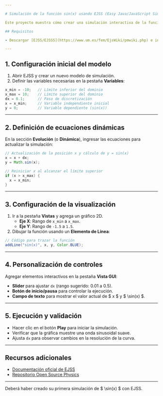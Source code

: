 ```yaml
---

# Simulación de la función sin(x) usando EJSS (Easy Java/JavaScript Simulations) (En edición)

Este proyecto muestra cómo crear una simulación interactiva de la función \$ \sin(x) \$ utilizando Easy Java Simulations

## Requisitos

- Descargar [EJSS/EJSSS](https://www.um.es/fem/EjsWiki/pmwiki.php) e instalar en el equipo.

---
```


## 1. Configuración inicial del modelo

1. Abrir EJSS y crear un nuevo modelo de simulación.
2. Definir las variables necesarias en la pestaña **Variables**:

```java
x_min = -10;   // Límite inferior del dominio
x_max = 10;    // Límite superior del dominio
dx = 0.1;      // Paso de discretización
x = x_min;     // Variable independiente inicial
y = 0;         // Variable dependiente (sin(x))
```


---

## 2. Definición de ecuaciones dinámicas

En la sección **Evolución** (o **Dinámica**), ingresar las ecuaciones para actualizar la simulación:

```java
// Actualización de la posición x y cálculo de y = sin(x)
x = x + dx;
y = Math.sin(x);

// Reiniciar x al alcanzar el límite superior
if (x > x_max) {
  x = x_min;
}
```


---

## 3. Configuración de la visualización

1. Ir a la pestaña **Vistas** y agrega un gráfico 2D.
    - **Eje X**: Rango de `x_min` a `x_max`.
    - **Eje Y**: Rango de `-1.5` a `1.5`.
2. Dibujar la función usando un **Elemento de Línea**:

```java
// Código para trazar la función
addLine("sin(x)", x, y, Color.BLUE);
```


---

## 4. Personalización de controles

Agregar elementos interactivos en la pestaña **Vista GUI**:

- **Slider** para ajustar `dx` (rango sugerido: 0.01 a 0.5).
- **Botón de inicio/pausa** para controlar la ejecución.
- **Campo de texto** para mostrar el valor actual de \$ x \$ y \$ \sin(x) \$.

---

## 5. Ejecución y validación

- Hacer clic en el botón **Play** para iniciar la simulación.
- Verificar que la gráfica muestre una onda sinusoidal suave.
- Ajusta `dx` para observar cambios en la resolución de la curva.

---

## Recursos adicionales

- [Documentación oficial de EJSS](https://www.um.es/fem/EjsWiki/pmwiki.php)
- [Repositorio Open Source Physics](https://www.compadre.org/osp/)

---

Deberá haber creado su primera simulación de \$ \sin(x) \$ con EJSS.
